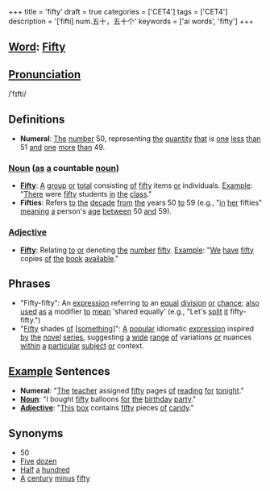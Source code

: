 +++
title = 'fifty'
draft = true
categories = ['CET4']
tags = ['CET4']
description = '[ˈfifti] num.五十，五十个'
keywords = ['ai words', 'fifty']
+++

## [Word](/en/post/word/): [Fifty](/en/post/fifty/)

## [Pronunciation](/en/post/pronunciation/)
/ˈfɪfti/

## Definitions
- **Numeral**: [The](/en/post/the/) [number](/en/post/number/) 50, representing [the](/en/post/the/) [quantity](/en/post/quantity/) [that](/en/post/that/) is [one](/en/post/one/) [less](/en/post/less/) [than](/en/post/than/) 51 [and](/en/post/and/) [one](/en/post/one/) [more](/en/post/more/) [than](/en/post/than/) 49.

### [Noun](/en/post/noun/) ([as](/en/post/as/) [a](/en/post/a/) countable [noun](/en/post/noun/))
- **[Fifty](/en/post/fifty/)**: [A](/en/post/a/) [group](/en/post/group/) [or](/en/post/or/) [total](/en/post/total/) consisting [of](/en/post/of/) [fifty](/en/post/fifty/) items [or](/en/post/or/) individuals. [Example](/en/post/example/): "[There](/en/post/there/) were [fifty](/en/post/fifty/) students [in](/en/post/in/) [the](/en/post/the/) [class](/en/post/class/)."
- **Fifties**: Refers [to](/en/post/to/) [the](/en/post/the/) [decade](/en/post/decade/) [from](/en/post/from/) [the](/en/post/the/) years 50 [to](/en/post/to/) 59 (e.g., "[in](/en/post/in/) [her](/en/post/her/) fifties" [meaning](/en/post/meaning/) [a](/en/post/a/) person's [age](/en/post/age/) [between](/en/post/between/) 50 [and](/en/post/and/) 59).
  
### [Adjective](/en/post/adjective/)
- **[Fifty](/en/post/fifty/)**: Relating [to](/en/post/to/) [or](/en/post/or/) denoting [the](/en/post/the/) [number](/en/post/number/) [fifty](/en/post/fifty/). [Example](/en/post/example/): "[We](/en/post/we/) [have](/en/post/have/) [fifty](/en/post/fifty/) copies [of](/en/post/of/) [the](/en/post/the/) [book](/en/post/book/) [available](/en/post/available/)."

## Phrases
- "Fifty-fifty": An [expression](/en/post/expression/) referring [to](/en/post/to/) an [equal](/en/post/equal/) [division](/en/post/division/) [or](/en/post/or/) [chance](/en/post/chance/); [also](/en/post/also/) [used](/en/post/used/) [as](/en/post/as/) [a](/en/post/a/) modifier [to](/en/post/to/) [mean](/en/post/mean/) 'shared equally' (e.g., "Let's [split](/en/post/split/) [it](/en/post/it/) fifty-fifty.")
- "[Fifty](/en/post/fifty/) shades [of](/en/post/of/) [[something](/en/post/something/)]": [A](/en/post/a/) [popular](/en/post/popular/) idiomatic [expression](/en/post/expression/) inspired [by](/en/post/by/) [the](/en/post/the/) [novel](/en/post/novel/) [series](/en/post/series/), suggesting [a](/en/post/a/) [wide](/en/post/wide/) [range](/en/post/range/) [of](/en/post/of/) variations [or](/en/post/or/) nuances [within](/en/post/within/) [a](/en/post/a/) [particular](/en/post/particular/) [subject](/en/post/subject/) [or](/en/post/or/) context.

## [Example](/en/post/example/) Sentences
- **Numeral**: "[The](/en/post/the/) [teacher](/en/post/teacher/) assigned [fifty](/en/post/fifty/) pages [of](/en/post/of/) [reading](/en/post/reading/) [for](/en/post/for/) [tonight](/en/post/tonight/)."
- **[Noun](/en/post/noun/)**: "I bought [fifty](/en/post/fifty/) balloons [for](/en/post/for/) [the](/en/post/the/) [birthday](/en/post/birthday/) [party](/en/post/party/)."
- **[Adjective](/en/post/adjective/)**: "[This](/en/post/this/) [box](/en/post/box/) contains [fifty](/en/post/fifty/) pieces [of](/en/post/of/) [candy](/en/post/candy/)."

## Synonyms
- 50
- [Five](/en/post/five/) [dozen](/en/post/dozen/)
- [Half](/en/post/half/) [a](/en/post/a/) [hundred](/en/post/hundred/)
- [A](/en/post/a/) [century](/en/post/century/) [minus](/en/post/minus/) [fifty](/en/post/fifty/)
